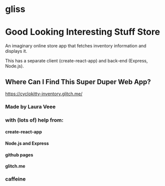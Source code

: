 gliss
=====

Good Looking Interesting Stuff Store
====================================

An imaginary online store app that fetches inventory information and displays it.

This has a separate client (create-react-app) and back-end (Express, Node.js).

## Where Can I Find This Super Duper Web App?
https://cyclokitty-inventory.glitch.me/

### Made by Laura Veee
### with (lots of) help from:
#### create-react-app
#### Node.js and Express
#### github pages
#### glitch.me
### caffeine
